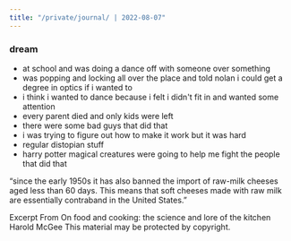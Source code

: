 ```yaml
---
title: "/private/journal/ | 2022-08-07"
---
```


### dream
- at school and was doing a dance off with someone over something 
- was popping and locking all over the place and told nolan i could get a degree in optics if i wanted to 
- i think i wanted to dance because i felt i didn't fit in and wanted some attention 
- every parent died and only kids were left
- there were some bad guys that did that
- i was trying to figure out how to make it work but it was hard
- regular distopian stuff 
- harry potter magical creatures were going to help me fight the people that did that


“since the early 1950s it has also banned the import of raw-milk cheeses aged less than 60 days. This means that soft cheeses made with raw milk are essentially contraband in the United States.”

Excerpt From
On food and cooking: the science and lore of the kitchen
Harold McGee
This material may be protected by copyright.